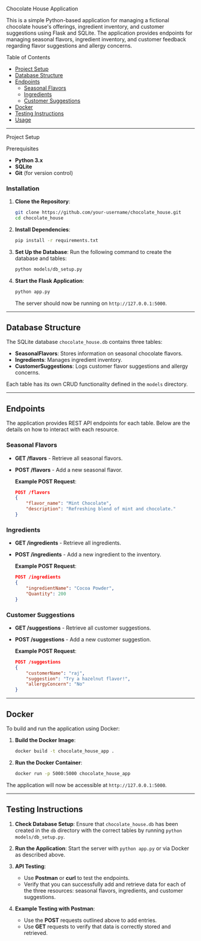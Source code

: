 

 Chocolate House Application

This is a simple Python-based application for managing a fictional chocolate house's offerings, ingredient inventory, and customer suggestions using Flask and SQLite. The application provides endpoints for managing seasonal flavors, ingredient inventory, and customer feedback regarding flavor suggestions and allergy concerns.


Table of Contents

- [Project Setup](#project-setup)
- [Database Structure](#database-structure)
- [Endpoints](#endpoints)
  - [Seasonal Flavors](#seasonal-flavors)
  - [Ingredients](#ingredients)
  - [Customer Suggestions](#customer-suggestions)
- [Docker](#docker)
- [Testing Instructions](#testing-instructions)
- [Usage](#usage)

---

Project Setup

Prerequisites
- **Python 3.x**
- **SQLite**
- **Git** (for version control)

### Installation

1. **Clone the Repository**:
   ```bash
   git clone https://github.com/your-username/chocolate_house.git
   cd chocolate_house
   ```

2. **Install Dependencies**:
   ```bash
   pip install -r requirements.txt
   ```

3. **Set Up the Database**: Run the following command to create the database and tables:
   ```bash
   python models/db_setup.py
   ```

4. **Start the Flask Application**:
   ```bash
   python app.py
   ```
   The server should now be running on `http://127.0.0.1:5000`.

---

## Database Structure

The SQLite database `chocolate_house.db` contains three tables:

- **SeasonalFlavors**: Stores information on seasonal chocolate flavors.
- **Ingredients**: Manages ingredient inventory.
- **CustomerSuggestions**: Logs customer flavor suggestions and allergy concerns.

Each table has its own CRUD functionality defined in the `models` directory.

---

## Endpoints

The application provides REST API endpoints for each table. Below are the details on how to interact with each resource.

### Seasonal Flavors
- **GET /flavors** - Retrieve all seasonal flavors.
- **POST /flavors** - Add a new seasonal flavor.

   **Example POST Request**:
   ```json
   POST /flavors
   {
       "flavor_name": "Mint Chocolate",
       "description": "Refreshing blend of mint and chocolate."
   }
   ```

### Ingredients
- **GET /ingredients** - Retrieve all ingredients.
- **POST /ingredients** - Add a new ingredient to the inventory.

   **Example POST Request**:
   ```json
   POST /ingredients
   {
       "ingredientName": "Cocoa Powder",
       "Quantity": 200
   }
   ```

### Customer Suggestions
- **GET /suggestions** - Retrieve all customer suggestions.
- **POST /suggestions** - Add a new customer suggestion.

   **Example POST Request**:
   ```json
   POST /suggestions
   {
       "customerName": "raj",
       "suggestion": "Try a hazelnut flavor!",
       "allergyConcern": "No"
   }
   ```

---

## Docker

To build and run the application using Docker:

1. **Build the Docker Image**:
   ```bash
   docker build -t chocolate_house_app .
   ```

2. **Run the Docker Container**:
   ```bash
   docker run -p 5000:5000 chocolate_house_app
   ```

The application will now be accessible at `http://127.0.0.1:5000`.

---

## Testing Instructions

1. **Check Database Setup**: Ensure that `chocolate_house.db` has been created in the `db` directory with the correct tables by running `python models/db_setup.py`.

2. **Run the Application**: Start the server with `python app.py` or via Docker as described above.

3. **API Testing**:
   - Use **Postman** or **curl** to test the endpoints.
   - Verify that you can successfully add and retrieve data for each of the three resources: seasonal flavors, ingredients, and customer suggestions.

4. **Example Testing with Postman**:
   - Use the **POST** requests outlined above to add entries.
   - Use **GET** requests to verify that data is correctly stored and retrieved.





